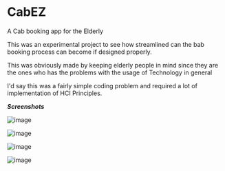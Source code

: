 # CabEZ
A Cab booking app for the Elderly


This was an experimental project to see how streamlined can the bab booking process can become if designed properly.

This was obviously made by keeping elderly people in mind since they are the ones who has the problems with the usage of Technology in general

I'd say this was a fairly simple coding problem and required a lot of implementation of HCI Principles. 



_**Screenshots**_

![image](https://user-images.githubusercontent.com/86789605/145025199-605f7c7f-2daa-415f-85ed-810a170c06f9.png)

![image](https://user-images.githubusercontent.com/86789605/145025321-f1de4ae3-8440-4b39-941c-474aef62e4d0.png)

![image](https://user-images.githubusercontent.com/86789605/145025499-17c72a32-c221-4797-9c6a-4d0cfce11e61.png)

![image](https://user-images.githubusercontent.com/86789605/145025691-eab82d2d-2f6a-4a1d-8ad9-c5738feb01ed.png)



